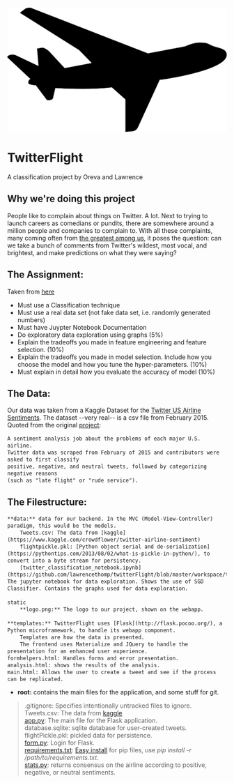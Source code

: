 ![TwitterFLightLogo](https://raw.githubusercontent.com/lawrencethomp/twitterFlight/master/workspace/twitterFlight/static/logo.png)  
# TwitterFlight
A classification project by Oreva and Lawrence

## Why we're doing this project
People like to complain about things on Twitter. A lot. Next to trying to launch careers as comedians or pundits, there are somewhere around a million people and companies to complain to. With all these complaints, many coming often from [the greatest among us](https://www.thewrap.com/john-podhoretz-declares-victory-in-war-with-nyc-restaurant-chain/), it poses the question: can we take a bunch of comments from Twitter's wildest, most vocal, and brightest, and make predictions on what they were saying?

## The Assignment:
Taken from [here](https://mycourses.unh.edu/courses/48074/assignments/306480)
- Must use a Classification technique 
- Must use a real data set (not fake data set, i.e. randomly generated numbers) 
- Must have Juypter Notebook Documentation
- Do exploratory data exploration using graphs  (5%)
- Explain the tradeoffs you made in feature engineering and feature selection. (10%)
- Explain the tradeoffs you made in model selection. Include how you choose the model and how you tune the hyper-parameters.  (10%)
- Must explain in detail how you evaluate the accuracy of model (10%)

## The Data:
Our data was taken from a Kaggle Dataset for the [Twitter US Airline Sentiments](https://www.kaggle.com/crowdflower/twitter-airline-sentiment). The dataset --very real-- is a csv file from February 2015. Quoted from the original [project](https://www.figure-eight.com/data-for-everyone/):  

    A sentiment analysis job about the problems of each major U.S. airline. 
    Twitter data was scraped from February of 2015 and contributors were asked to first classify 
    positive, negative, and neutral tweets, followed by categorizing negative reasons 
    (such as "late flight" or "rude service").



## The Filestructure:
    **data:** data for our backend. In the MVC (Model-View-Controller) paradigm, this would be the models.  
        Tweets.csv: The data from [kaggle](https://www.kaggle.com/crowdflower/twitter-airline-sentiment)  
        flightpickle.pkl: [Python object serial and de-serialization](https://pythontips.com/2013/08/02/what-is-pickle-in-python/), to convert into a byte stream for persistency.
        [twitter_classification_notebook.ipynb](https://github.com/lawrencethomp/twitterFlight/blob/master/workspace/twitterFlight/data/twitter_classification_notebook.ipynb): The jupyter notebook for data exploration. Shows the use of SGD Classifier. Contains the graphs used for data exploration.  

    static  
        **logo.png:** The logo to our project, shown on the webapp.

    **templates:** TwitterFlight uses [Flask](http://flask.pocoo.org/), a Python microframework, to handle its webapp component. 
        Templates are how the data is presented. 
        The frontend uses Materialize and JQuery to handle the presentation for an enhanced user experience.  
    formhelpers.html: Handles forms and error presentation.  
    analysis.html: shows the results of the analysis.  
    main.html: Allows the user to create a tweet and see if the process can be replicated.  

- **root:** contains the main files for the application, and some stuff for git.  
> .gitignore: Specifies intentionally untracked files to ignore.  
> Tweets.csv: The data from [kaggle](https://www.kaggle.com/crowdflower/twitter-airline-sentiment)  
> [app.py](https://github.com/lawrencethomp/twitterFlight/blob/master/workspace/twitterFlight/app.py): The main file for the Flask application.   
> database.sqlite: sqlite database for user-created tweets.   
> flightPickle.pkl: pickled data for persistence.  
> [form.py](https://github.com/lawrencethomp/twitterFlight/blob/master/workspace/twitterFlight/form.py): Login for Flask.  
> [requirements.txt](https://github.com/lawrencethomp/twitterFlight/blob/master/workspace/twitterFlight/requirements.txt): [Easy install](https://stackoverflow.com/questions/7225900/how-to-install-packages-using-pip-according-to-the-requirements-txt-file-from-a) for pip files, use _pip install -r /path/to/requirements.txt_.  
> [stats.py](https://github.com/lawrencethomp/twitterFlight/blob/master/workspace/twitterFlight/stats.py): returns consensus on the airline according to positive, negative, or neutral sentiments.   
